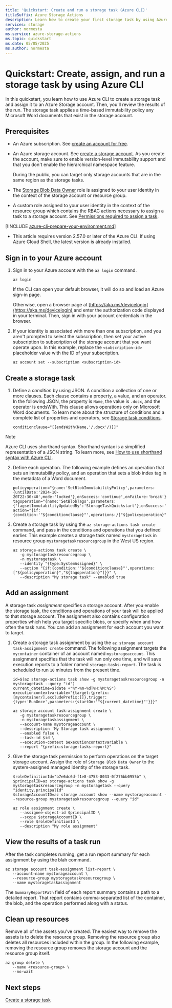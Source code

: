 ```yaml
---
title: 'Quickstart: Create and run a storage task (Azure CLI)'
titleSuffix: Azure Storage Actions
description: Learn how to create your first storage task by using Azure CLI. You'll also assign that task to a storage account, queue the task to run, and then view the results of the run.
services: storage
author: normesta
ms.service: azure-storage-actions
ms.topic: quickstart
ms.date: 05/05/2025
ms.author: normesta
---
```


# Quickstart: Create, assign, and run a storage task by using Azure CLI

In this quickstart, you learn how to use Azure CLI to create a storage task and assign it to an Azure Storage account. Then, you'll review the results of the run. The storage task applies a time-based immutability policy any Microsoft Word documents that exist in the storage account.

## Prerequisites

- An Azure subscription. See [create an account for free](https://azure.microsoft.com/pricing/purchase-options/azure-account?cid=msft_learn).

- An Azure storage account. See [create a storage account](../../storage/common/storage-account-create.md). As you create the account, make sure to enable version-level immutability support and that you don't enable the hierarchical namespace feature.
  
   During the public, you can target only storage accounts that are in the same region as the storage tasks.

- The [Storage Blob Data Owner](../../role-based-access-control/built-in-roles.md#storage-blob-data-owner) role is assigned to your user identity in the context of the storage account or resource group.

- A custom role assigned to your user identity in the context of the resource group which contains the RBAC actions necessary to assign a task to a storage account. See [Permissions required to assign a task](storage-task-authorization-roles-assign.md#permission-for-a-task-to-perform-operations).

[!INCLUDE [azure-cli-prepare-your-environment.md](~/reusable-content/azure-cli/azure-cli-prepare-your-environment-h3.md)]

- This article requires version 2.57.0 or later of the Azure CLI. If using Azure Cloud Shell, the latest version is already installed.

## Sign in to your Azure account

1. Sign in to your Azure account with the `az login` command.

   ```azurecli
   az login
   ```

   If the CLI can open your default browser, it will do so and load an Azure sign-in page.

   Otherwise, open a browser page at [https://aka.ms/devicelogin](https://aka.ms/devicelogin) and enter the authorization code displayed in your terminal. Then, sign in with your account credentials in the browser.

2. If your identity is associated with more than one subscription, and you aren't prompted to select the subscription, then set your active subscription to subscription of the storage account that you want operate upon. In this example, replace the `<subscription-id>` placeholder value with the ID of your subscription.

   ```azurecli
   az account set --subscription <subscription-id>
   ```

## Create a storage task

1. Define a _condition_ by using JSON. A condition a collection of one or more clauses. Each clause contains a property, a value, and an operator. In the following JSON, the property is `Name`, the value is `.docx`, and the operator is endsWith. This clause allows operations only on Microsoft Word documents. To learn more about the structure of conditions and a complete list of properties and operators, see [Storage task conditions](storage-task-conditions.md).

   ```azurecli
   conditionclause="[[endsWith(Name,'/.docx'/)]]"
   ```
  
  > [!NOTE]
  > Azure CLI uses shorthand syntax. Shorthand syntax is a simplified representation of a JSON string. To learn more, see [How to use shorthand syntax with Azure CLI](/cli/azure/use-azure-cli-successfully-shorthand).
   
2. Define each operation. The following example defines an operation that sets an immutability policy, and an operation that sets a blob index tag in the metadata of a Word document.

   ```azurecli
   policyoperation="{name:'SetBlobImmutabilityPolicy',parameters:{untilDate:'2024-10-20T22:30:40',mode:'locked'},onSuccess:'continue',onFailure:'break'}"
   tagoperation="{name:'SetBlobTags',parameters:{'tagsetImmutabilityUpdatedBy':'StorageTaskQuickstart'},onSuccess:'continue',onFailure:'break'}"
   action="{if:{condition:'"${conditionclause}"',operations:/["${policyoperation}","${tagoperation}"]}}"
   ```
   
3. Create a storage task by using the `az storage-actions task create` command, and pass in the conditions and operations that you defined earlier. This example creates a storage task named `mystoragetask` in resource group `mystoragetaskresourcegroup` in the West US region.

   ```azurecli
   az storage-actions task create \
      -g mystoragetaskresourcegroup \
      -n mystoragetask \
      --identity "{type:SystemAssigned}" \ 
      --action "{if:{condition:'"${conditionclause}"',operations:["${policyoperation}","${tagoperation}"]}}" \
      --description "My storage task" --enabled true
   ```

## Add an assignment

A storage task _assignment_ specifies a storage account. After you enable the storage task, the conditions and operations of your task will be applied to that storage account. The assignment also contains configuration properties which help you target specific blobs, or specify when and how often the task runs. You can add an assignment for each account you want to target.

1. Create a storage task assignment by using the `az storage account task-assignment create` command. The following assignment targets the `mycontainer` container of an account named `mystorageaccount`. This assignment specifies that the task will run only one time, and will save execution reports to a folder named `storage-tasks-report`. The task is scheduled to run `10` minutes from the present time.

   ```azurecli
   id=$(az storage-actions task show -g mystoragetaskresourcegroup -n mystoragetask --query "id") 
   current_datetime=$(date +"%Y-%m-%dT%H:%M:%S")
   executioncontextvariable="{target:{prefix:[mycontainer/],excludePrefix:[]},trigger:{type:'RunOnce',parameters:{startOn:'"${current_datetime}"'}}}"

   az storage account task-assignment create \
      -g mystoragetaskresourcegroup \
      -n mystoragetaskassignment \
      --account-name mystorageaccount \
      --description 'My Storage task assignment' \
      --enabled false \
      --task-id $id \
      --execution-context $executioncontextvariable \
      --report "{prefix:storage-tasks-report}"
   ```

2. Give the storage task permission to perform operations on the target storage account. Assign the role of `Storage Blob Data Owner` to the system-assigned managed identity of the storage task.

   ```azurecli
   $roleDefinitionId="b7e6dc6d-f1e8-4753-8033-0f276bb0955b" \
   $principalID=az storage-actions task show -g mystoragetaskresourcegroup -n mystoragetask --query "identity.principalId"
   $storageAccountID=az storage account show --name mystorageaccount --resource-group mystoragetaskresourcegroup --query "id"

   az role assignment create \
      --assignee-object-id $principalID \
      --scope $storageAccountID \
      --role $roleDefinitionId \
      --description "My role assignment" 
   ```

## View the results of a task run

After the task completes running, get a run report summary for each assignment by using the blah command.

```azurecli
az storage account task-assignment list-report \
   --account-name mystorageaccount \
   --resource-group mystoragetaskresourcegroup \
   --name mystoragetaskassignment
```

The `SummaryReportPath` field of each report summary contains a path to a detailed report. That report contains comma-separated list of the container, the blob, and the operation performed along with a status.

## Clean up resources

Remove all of the assets you've created. The easiest way to remove the assets is to delete the resource group. Removing the resource group also deletes all resources included within the group. In the following example, removing the resource group removes the storage account and the resource group itself.

```azurecli
az group delete \
   --name <resource-group> \
   --no-wait
```

## Next steps

[Create a storage task](storage-task-create.md)